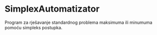 # SimplexAutomatizator
Program za rješavanje standardnog problema maksimuma ili minumuma pomoću simpleks postupka.
